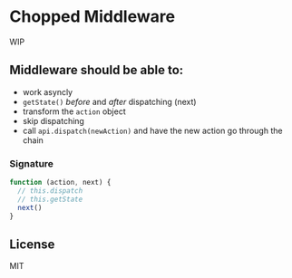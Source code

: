 # Chopped Middleware

WIP

## Middleware should be able to:

- work asyncly
- `getState()` *before* and *after* dispatching (next)
- transform the `action` object
- skip dispatching
- call `api.dispatch(newAction)` and have the new action go through the chain

### Signature

```js
function (action, next) {
  // this.dispatch
  // this.getState
  next()
}
```

## License

MIT
